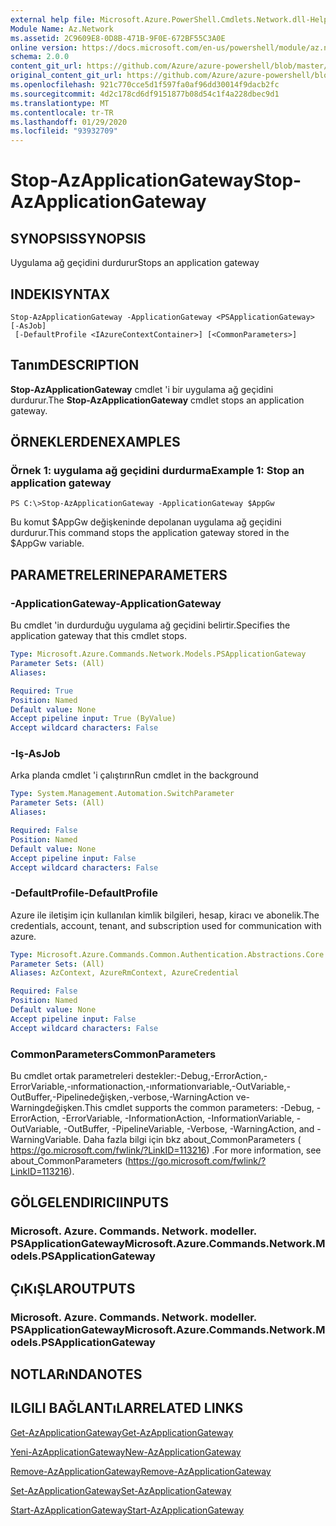 ```yaml
---
external help file: Microsoft.Azure.PowerShell.Cmdlets.Network.dll-Help.xml
Module Name: Az.Network
ms.assetid: 2C9609E8-0D8B-471B-9F0E-672BF55C3A0E
online version: https://docs.microsoft.com/en-us/powershell/module/az.network/stop-azapplicationgateway
schema: 2.0.0
content_git_url: https://github.com/Azure/azure-powershell/blob/master/src/Network/Network/help/Stop-AzApplicationGateway.md
original_content_git_url: https://github.com/Azure/azure-powershell/blob/master/src/Network/Network/help/Stop-AzApplicationGateway.md
ms.openlocfilehash: 921c770cce5d1f597fa0af96dd30014f9dacb2fc
ms.sourcegitcommit: 4d2c178cd6df9151877b08d54c1f4a228dbec9d1
ms.translationtype: MT
ms.contentlocale: tr-TR
ms.lasthandoff: 01/29/2020
ms.locfileid: "93932709"
---
```

# <span data-ttu-id="89df0-101">Stop-AzApplicationGateway</span><span class="sxs-lookup"><span data-stu-id="89df0-101">Stop-AzApplicationGateway</span></span>

## <span data-ttu-id="89df0-102">SYNOPSIS</span><span class="sxs-lookup"><span data-stu-id="89df0-102">SYNOPSIS</span></span>
<span data-ttu-id="89df0-103">Uygulama ağ geçidini durdurur</span><span class="sxs-lookup"><span data-stu-id="89df0-103">Stops an application gateway</span></span>

## <span data-ttu-id="89df0-104">INDEKI</span><span class="sxs-lookup"><span data-stu-id="89df0-104">SYNTAX</span></span>

```
Stop-AzApplicationGateway -ApplicationGateway <PSApplicationGateway> [-AsJob]
 [-DefaultProfile <IAzureContextContainer>] [<CommonParameters>]
```

## <span data-ttu-id="89df0-105">Tanım</span><span class="sxs-lookup"><span data-stu-id="89df0-105">DESCRIPTION</span></span>
<span data-ttu-id="89df0-106">**Stop-AzApplicationGateway** cmdlet 'i bir uygulama ağ geçidini durdurur.</span><span class="sxs-lookup"><span data-stu-id="89df0-106">The **Stop-AzApplicationGateway** cmdlet stops an application gateway.</span></span>

## <span data-ttu-id="89df0-107">ÖRNEKLERDEN</span><span class="sxs-lookup"><span data-stu-id="89df0-107">EXAMPLES</span></span>

### <span data-ttu-id="89df0-108">Örnek 1: uygulama ağ geçidini durdurma</span><span class="sxs-lookup"><span data-stu-id="89df0-108">Example 1: Stop an application gateway</span></span>
```
PS C:\>Stop-AzApplicationGateway -ApplicationGateway $AppGw
```

<span data-ttu-id="89df0-109">Bu komut $AppGw değişkeninde depolanan uygulama ağ geçidini durdurur.</span><span class="sxs-lookup"><span data-stu-id="89df0-109">This command stops the application gateway stored in the $AppGw variable.</span></span>

## <span data-ttu-id="89df0-110">PARAMETRELERINE</span><span class="sxs-lookup"><span data-stu-id="89df0-110">PARAMETERS</span></span>

### <span data-ttu-id="89df0-111">-ApplicationGateway</span><span class="sxs-lookup"><span data-stu-id="89df0-111">-ApplicationGateway</span></span>
<span data-ttu-id="89df0-112">Bu cmdlet 'in durdurduğu uygulama ağ geçidini belirtir.</span><span class="sxs-lookup"><span data-stu-id="89df0-112">Specifies the application gateway that this cmdlet stops.</span></span>

```yaml
Type: Microsoft.Azure.Commands.Network.Models.PSApplicationGateway
Parameter Sets: (All)
Aliases:

Required: True
Position: Named
Default value: None
Accept pipeline input: True (ByValue)
Accept wildcard characters: False
```

### <span data-ttu-id="89df0-113">-Iş</span><span class="sxs-lookup"><span data-stu-id="89df0-113">-AsJob</span></span>
<span data-ttu-id="89df0-114">Arka planda cmdlet 'i çalıştırın</span><span class="sxs-lookup"><span data-stu-id="89df0-114">Run cmdlet in the background</span></span>

```yaml
Type: System.Management.Automation.SwitchParameter
Parameter Sets: (All)
Aliases:

Required: False
Position: Named
Default value: None
Accept pipeline input: False
Accept wildcard characters: False
```

### <span data-ttu-id="89df0-115">-DefaultProfile</span><span class="sxs-lookup"><span data-stu-id="89df0-115">-DefaultProfile</span></span>
<span data-ttu-id="89df0-116">Azure ile iletişim için kullanılan kimlik bilgileri, hesap, kiracı ve abonelik.</span><span class="sxs-lookup"><span data-stu-id="89df0-116">The credentials, account, tenant, and subscription used for communication with azure.</span></span>

```yaml
Type: Microsoft.Azure.Commands.Common.Authentication.Abstractions.Core.IAzureContextContainer
Parameter Sets: (All)
Aliases: AzContext, AzureRmContext, AzureCredential

Required: False
Position: Named
Default value: None
Accept pipeline input: False
Accept wildcard characters: False
```

### <span data-ttu-id="89df0-117">CommonParameters</span><span class="sxs-lookup"><span data-stu-id="89df0-117">CommonParameters</span></span>
<span data-ttu-id="89df0-118">Bu cmdlet ortak parametreleri destekler:-Debug,-ErrorAction,-ErrorVariable,-ınformationaction,-ınformationvariable,-OutVariable,-OutBuffer,-Pipelinedeğişken,-verbose,-WarningAction ve-Warningdeğişken.</span><span class="sxs-lookup"><span data-stu-id="89df0-118">This cmdlet supports the common parameters: -Debug, -ErrorAction, -ErrorVariable, -InformationAction, -InformationVariable, -OutVariable, -OutBuffer, -PipelineVariable, -Verbose, -WarningAction, and -WarningVariable.</span></span> <span data-ttu-id="89df0-119">Daha fazla bilgi için bkz about_CommonParameters ( https://go.microsoft.com/fwlink/?LinkID=113216) .</span><span class="sxs-lookup"><span data-stu-id="89df0-119">For more information, see about_CommonParameters (https://go.microsoft.com/fwlink/?LinkID=113216).</span></span>

## <span data-ttu-id="89df0-120">GÖLGELENDIRICI</span><span class="sxs-lookup"><span data-stu-id="89df0-120">INPUTS</span></span>

### <span data-ttu-id="89df0-121">Microsoft. Azure. Commands. Network. modeller. PSApplicationGateway</span><span class="sxs-lookup"><span data-stu-id="89df0-121">Microsoft.Azure.Commands.Network.Models.PSApplicationGateway</span></span>

## <span data-ttu-id="89df0-122">ÇıKıŞLAR</span><span class="sxs-lookup"><span data-stu-id="89df0-122">OUTPUTS</span></span>

### <span data-ttu-id="89df0-123">Microsoft. Azure. Commands. Network. modeller. PSApplicationGateway</span><span class="sxs-lookup"><span data-stu-id="89df0-123">Microsoft.Azure.Commands.Network.Models.PSApplicationGateway</span></span>

## <span data-ttu-id="89df0-124">NOTLARıNDA</span><span class="sxs-lookup"><span data-stu-id="89df0-124">NOTES</span></span>

## <span data-ttu-id="89df0-125">ILGILI BAĞLANTıLAR</span><span class="sxs-lookup"><span data-stu-id="89df0-125">RELATED LINKS</span></span>

[<span data-ttu-id="89df0-126">Get-AzApplicationGateway</span><span class="sxs-lookup"><span data-stu-id="89df0-126">Get-AzApplicationGateway</span></span>](./Get-AzApplicationGateway.md)

[<span data-ttu-id="89df0-127">Yeni-AzApplicationGateway</span><span class="sxs-lookup"><span data-stu-id="89df0-127">New-AzApplicationGateway</span></span>](./New-AzApplicationGateway.md)

[<span data-ttu-id="89df0-128">Remove-AzApplicationGateway</span><span class="sxs-lookup"><span data-stu-id="89df0-128">Remove-AzApplicationGateway</span></span>](./Remove-AzApplicationGateway.md)

[<span data-ttu-id="89df0-129">Set-AzApplicationGateway</span><span class="sxs-lookup"><span data-stu-id="89df0-129">Set-AzApplicationGateway</span></span>](./Set-AzApplicationGateway.md)

[<span data-ttu-id="89df0-130">Start-AzApplicationGateway</span><span class="sxs-lookup"><span data-stu-id="89df0-130">Start-AzApplicationGateway</span></span>](./Start-AzApplicationGateway.md)


